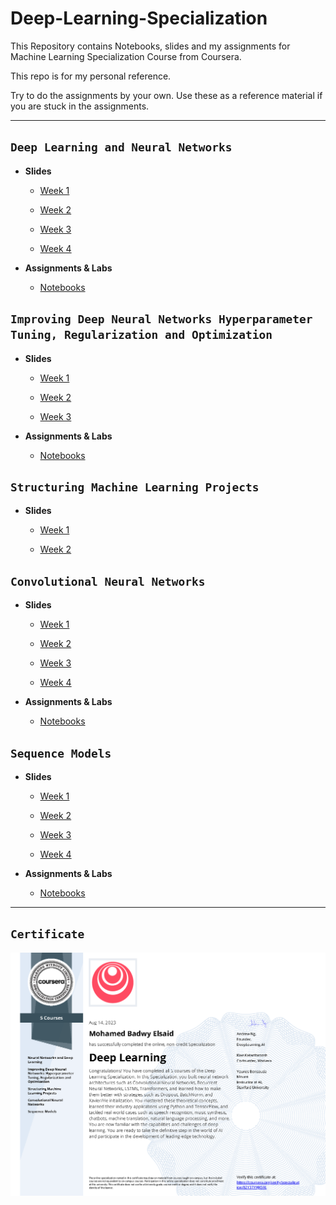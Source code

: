 # Deep-Learning-Specialization

This Repository contains Notebooks, slides and my assignments for Machine Learning Specialization Course from Coursera.

This repo is for my personal reference.

Try to do the assignments by your own. Use these as a reference material if you are stuck in the assignments.

---

## `Deep Learning and Neural Networks`

* **Slides**
  * [Week 1](https://github.com/MohamedBadwy360/Deep-Learning-Specialization/blob/main/1.%20Deep%20Learning%20and%20Neural%20Networks/Slides/C1_W1.pdf)

  * [Week 2](https://github.com/MohamedBadwy360/Deep-Learning-Specialization/blob/main/1.%20Deep%20Learning%20and%20Neural%20Networks/Slides/C1_W2.pdf)

  * [Week 3](https://github.com/MohamedBadwy360/Deep-Learning-Specialization/blob/main/1.%20Deep%20Learning%20and%20Neural%20Networks/Slides/C1_W3.pdf)

  * [Week 4](https://github.com/MohamedBadwy360/Deep-Learning-Specialization/blob/main/1.%20Deep%20Learning%20and%20Neural%20Networks/Slides/C1_W4.pdf)

* **Assignments & Labs**
  * [Notebooks](https://github.com/MohamedBadwy360/Deep-Learning-Specialization/tree/main/1.%20Deep%20Learning%20and%20Neural%20Networks/Labs%20%26%20Assignments)

## `Improving Deep Neural Networks Hyperparameter Tuning, Regularization and Optimization`

* **Slides**
  * [Week 1](https://github.com/MohamedBadwy360/Deep-Learning-Specialization/blob/main/2.%20Improving%20Deep%20Neural%20Networks%20Hyperparameter%20Tuning%2C%20Regularization%20and%20Optimization/Slides/C2_W1.pdf)

  * [Week 2](https://github.com/MohamedBadwy360/Deep-Learning-Specialization/blob/main/2.%20Improving%20Deep%20Neural%20Networks%20Hyperparameter%20Tuning%2C%20Regularization%20and%20Optimization/Slides/C2_W2.pdf)

  * [Week 3](https://github.com/MohamedBadwy360/Deep-Learning-Specialization/blob/main/2.%20Improving%20Deep%20Neural%20Networks%20Hyperparameter%20Tuning%2C%20Regularization%20and%20Optimization/Slides/C2_W3.pdf)

* **Assignments & Labs**
  * [Notebooks](https://github.com/MohamedBadwy360/Deep-Learning-Specialization/tree/main/2.%20Improving%20Deep%20Neural%20Networks%20Hyperparameter%20Tuning%2C%20Regularization%20and%20Optimization/Assignments%20%26%20Labs)

## `Structuring Machine Learning Projects`

* **Slides**
  * [Week 1](https://github.com/MohamedBadwy360/Deep-Learning-Specialization/blob/main/3.%20Structuring%20Machine%20Learning%20Projects/C3_W1.pdf)

  * [Week 2](https://github.com/MohamedBadwy360/Deep-Learning-Specialization/blob/main/3.%20Structuring%20Machine%20Learning%20Projects/C3_W2.pdf)

## `Convolutional Neural Networks`

* **Slides**
  * [Week 1](https://github.com/MohamedBadwy360/Deep-Learning-Specialization/blob/main/4.%20Convolutional%20Neural%20Networks/Slides/C4_W1.pdf)

  * [Week 2](https://github.com/MohamedBadwy360/Deep-Learning-Specialization/blob/main/4.%20Convolutional%20Neural%20Networks/Slides/C4_W2.pdf)

  * [Week 3](https://github.com/MohamedBadwy360/Deep-Learning-Specialization/blob/main/4.%20Convolutional%20Neural%20Networks/Slides/C4_W3.pdf)

  * [Week 4](https://github.com/MohamedBadwy360/Deep-Learning-Specialization/blob/main/4.%20Convolutional%20Neural%20Networks/Slides/C4_W4.pdf)

* **Assignments & Labs**
  * [Notebooks](https://github.com/MohamedBadwy360/Deep-Learning-Specialization/tree/main/4.%20Convolutional%20Neural%20Networks/Assignments%20%26%20Labs)

## `Sequence Models`

* **Slides**
  * [Week 1](https://github.com/MohamedBadwy360/Deep-Learning-Specialization/blob/main/5.%20Sequence%20Models/Slides/C5_W1.pdf)

  * [Week 2](https://github.com/MohamedBadwy360/Deep-Learning-Specialization/blob/main/5.%20Sequence%20Models/Slides/C5_W2.pdf)

  * [Week 3](https://github.com/MohamedBadwy360/Deep-Learning-Specialization/blob/main/5.%20Sequence%20Models/Slides/C5_W3.pdf)

  * [Week 4](https://github.com/MohamedBadwy360/Deep-Learning-Specialization/blob/main/5.%20Sequence%20Models/Slides/C5_W4.pdf)

* **Assignments & Labs**
  * [Notebooks](https://github.com/MohamedBadwy360/Deep-Learning-Specialization/tree/main/5.%20Sequence%20Models/Assignments%20%26%20Labs)

---

## `Certificate`

![Deep Learning Specialization Certificate](/Certificate/Deep%20Learning..png)
